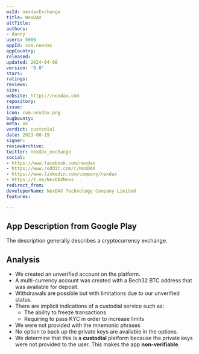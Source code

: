 ```yaml
---
wsId: nexdaxExchange
title: NexDAX
altTitle: 
authors:
- danny
users: 5000
appId: com.nexdax
appCountry: 
released: 
updated: 2024-04-08
version: '8.0'
stars: 
ratings: 
reviews: 
size: 
website: https://nexdax.com
repository: 
issue: 
icon: com.nexdax.png
bugbounty: 
meta: ok
verdict: custodial
date: 2023-08-19
signer: 
reviewArchive: 
twitter: nexdax_exchange
social:
- https://www.facebook.com/nexdax
- https://www.reddit.com/r/NexDAX
- https://www.linkedin.com/company/nexdax
- https://t.me/NexDAXNews
redirect_from: 
developerName: NexDAX Technology Company Limited
features: 

---
```


## App Description from Google Play

The description generally describes a cryptocurrency exchange.

## Analysis 

- We created an unverified account on the platform. 
- A multi-currency account was created with a Bech32 BTC address that was available for deposit. 
- Withdrawals are possible but with limitations due to our unverified status. 
- There are implicit indications of a custodial service such as: 
  - The ability to freeze transactions
  - Requiring to pass KYC in order to increase limits
- We were not provided with the mnemonic phrases
- No option to back up the private keys are available in the options.
- We determine that this is a **custodial** platform because the private keys were not provided to the user. This makes the app **non-verifiable**.

